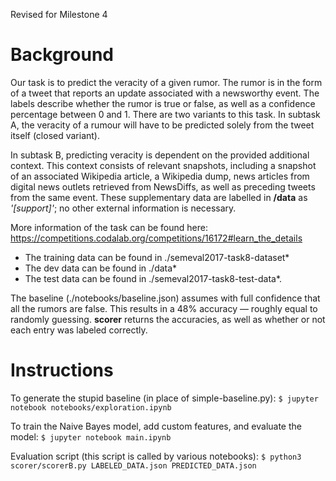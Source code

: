 Revised for Milestone 4


Background
==========
Our task is to predict the veracity of a given rumor. The rumor is in the form of a tweet that reports an update associated with a newsworthy event. The labels describe whether the rumor is true or false, as well as a confidence percentage between 0 and 1. There are two variants to this task. In subtask A, the veracity of a rumour will have to be predicted solely from the tweet itself (closed variant).


In subtask B, predicting veracity is dependent on the provided additional context. This context consists of relevant snapshots, including a snapshot of an associated Wikipedia article, a Wikipedia dump, news articles from digital news outlets retrieved from NewsDiffs, as well as preceding tweets from the same event. These supplementary data are labelled in **/data** as *'[support]'*; no other external information is necessary.

More information of the task can be found here: https://competitions.codalab.org/competitions/16172#learn_the_details


- The training data can be found in ./semeval2017-task8-dataset*
- The dev data can be found in ./data*
- The test data can be found in ./semeval2017-task8-test-data*.


The baseline (./notebooks/baseline.json) assumes with full confidence that all the rumors are false. This results in a 48% accuracy — roughly equal to randomly guessing. **scorer** returns the accuracies, as well as whether or not each entry was labeled correctly.

Instructions
============

To generate the stupid baseline (in place of simple-baseline.py): 
    `$ jupyter notebook notebooks/exploration.ipynb`

To train the Naive Bayes model, add custom features, and evaluate the model:
    `$ jupyter notebook main.ipynb`

Evaluation script (this script is called by various notebooks):
    `$ python3 scorer/scorerB.py LABELED_DATA.json PREDICTED_DATA.json` 

